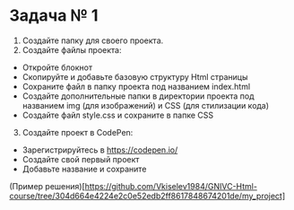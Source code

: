 # Задача № 1

1. Создайте папку для своего проекта.
2. Создайте файлы проекта:
 * Откройте блокнот
 * Скопируйте и добавьте базовую структуру Html страницы
 * Сохраните файл в папку проекта под названием index.html
 * Создайте дополнительные папки в директории проекта под названием img (для изображений) и CSS (для стилизации кода)
 * Создайте файл style.css и сохраните в папке CSS
3. Создайте проект в CodePen:
 * Зарегистрируйтесь в https://codepen.io/
 * Создайте свой первый проект
 * Добавьте название и сохраните

(Пример решения)[https://github.com/Vkiselev1984/GNIVC-Html-course/tree/304d664e4224e2c0e52edb2ff8617848674201de/my_project] 
